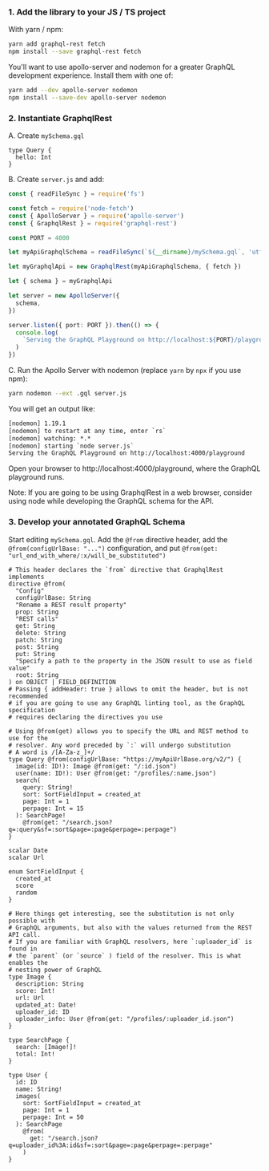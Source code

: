 ### 1. Add the library to your JS / TS project

With yarn / npm:

```sh
yarn add graphql-rest fetch
npm install --save graphql-rest fetch
```

You'll want to use apollo-server and nodemon for a greater GraphQL development
experience. Install them with one of:

```sh
yarn add --dev apollo-server nodemon
npm install --save-dev apollo-server nodemon
```

### 2. Instantiate GraphqlRest

A. Create `mySchema.gql`

```gql
type Query {
  hello: Int
}
```

B. Create `server.js` and add:

```ts
const { readFileSync } = require('fs')

const fetch = require('node-fetch')
const { ApolloServer } = require('apollo-server')
const { GraphqlRest } = require('graphql-rest')

const PORT = 4000

let myApiGraphqlSchema = readFileSync(`${__dirname}/mySchema.gql`, 'utf-8')

let myGraphqlApi = new GraphqlRest(myApiGraphqlSchema, { fetch })

let { schema } = myGraphqlApi

let server = new ApolloServer({
  schema,
})

server.listen({ port: PORT }).then(() => {
  console.log(
    `Serving the GraphQL Playground on http://localhost:${PORT}/playground`,
  )
})
```

C. Run the Apollo Server with nodemon (replace `yarn` by `npx` if you use npm):

```sh
yarn nodemon --ext .gql server.js
```

You will get an output like:

```txt
[nodemon] 1.19.1
[nodemon] to restart at any time, enter `rs`
[nodemon] watching: *.*
[nodemon] starting `node server.js`
Serving the GraphQL Playground on http://localhost:4000/playground
```

Open your browser to http://localhost:4000/playground, where the GraphQL playground runs.

Note:
If you are going to be using GraphqlRest in a web browser, consider using node
while developing the GraphQL schema for the API.

### 3. Develop your annotated GraphQL Schema

Start editing `mySchema.gql`. Add the `@from` directive header, add the
`@from(configUrlBase: "...")` configuration, and put
`@from(get: "url_end_with_where/:x/will_be_substituted")`

```gql
# This header declares the `from` directive that GraphqlRest implements
directive @from(
  "Config"
  configUrlBase: String
  "Rename a REST result property"
  prop: String
  "REST calls"
  get: String
  delete: String
  patch: String
  post: String
  put: String
  "Specify a path to the property in the JSON result to use as field value"
  root: String
) on OBJECT | FIELD_DEFINITION
# Passing { addHeader: true } allows to omit the header, but is not recommended
# if you are going to use any GraphQL linting tool, as the GraphQL specification
# requires declaring the directives you use

# Using @from(get) allows you to specify the URL and REST method to use for the
# resolver. Any word preceded by `:` will undergo substitution
# A word is /[A-Za-z_]+/
type Query @from(configUrlBase: "https://myApiUrlBase.org/v2/") {
  image(id: ID!): Image @from(get: "/:id.json")
  user(name: ID!): User @from(get: "/profiles/:name.json")
  search(
    query: String!
    sort: SortFieldInput = created_at
    page: Int = 1
    perpage: Int = 15
  ): SearchPage!
    @from(get: "/search.json?q=:query&sf=:sort&page=:page&perpage=:perpage")
}

scalar Date
scalar Url

enum SortFieldInput {
  created_at
  score
  random
}

# Here things get interesting, see the substitution is not only possible with
# GraphQL arguments, but also with the values returned from the REST API call.
# If you are familiar with GraphQL resolvers, here `:uploader_id` is found in
# the `parent` (or `source` ) field of the resolver. This is what enables the
# nesting power of GraphQL
type Image {
  description: String
  score: Int!
  url: Url
  updated_at: Date!
  uploader_id: ID
  uploader_info: User @from(get: "/profiles/:uploader_id.json")
}

type SearchPage {
  search: [Image!]!
  total: Int!
}

type User {
  id: ID
  name: String!
  images(
    sort: SortFieldInput = created_at
    page: Int = 1
    perpage: Int = 50
  ): SearchPage
    @from(
      get: "/search.json?q=uploader_id%3A:id&sf=:sort&page=:page&perpage=:perpage"
    )
}
```
